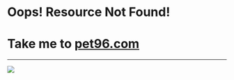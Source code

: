 # Oops! Resource Not Found!

# Take me to [pet96.com](https://www.pet96.com)
-------------
[<img src="https://www.pet96.com/wp-content/uploads/2018/02/pet96-main-logo.png"/>](https://www.pet96.com)
